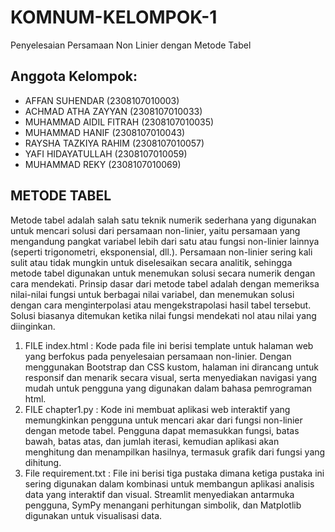 #  KOMNUM-KELOMPOK-1 

Penyelesaian Persamaan Non Linier dengan Metode Tabel 

##  Anggota Kelompok: 
-  AFFAN SUHENDAR (2308107010003) 
-  ACHMAD ATHA ZAYYAN (2308107010033) 
-  MUHAMMAD AIDIL FITRAH (2308107010035) 
-  MUHAMMAD HANIF (2308107010043) 
-  RAYSHA TAZKIYA RAHIM (2308107010057)
-  YAFI HIDAYATULLAH (2308107010059)
-  MUHAMMAD REKY (2308107010069)

## METODE TABEL
Metode tabel adalah salah satu teknik numerik sederhana yang digunakan untuk mencari solusi dari persamaan non-linier, yaitu persamaan yang mengandung pangkat variabel lebih dari satu atau fungsi non-linier lainnya (seperti trigonometri, eksponensial, dll.). Persamaan non-linier sering kali sulit atau tidak mungkin untuk diselesaikan secara analitik, sehingga metode tabel digunakan untuk menemukan solusi secara numerik dengan cara mendekati. Prinsip dasar dari metode tabel adalah dengan memeriksa nilai-nilai fungsi untuk berbagai nilai variabel, dan menemukan solusi dengan cara menginterpolasi atau mengekstrapolasi hasil tabel tersebut. Solusi biasanya ditemukan ketika nilai fungsi mendekati nol atau nilai yang diinginkan.

1. FILE index.html : Kode pada file ini berisi template untuk halaman web yang berfokus pada penyelesaian persamaan non-linier. Dengan menggunakan Bootstrap dan CSS kustom, halaman ini dirancang untuk responsif dan menarik secara visual, serta menyediakan navigasi yang mudah untuk pengguna yang digunakan dalam bahasa pemrograman html.
2. FILE chapter1.py : Kode ini membuat aplikasi web interaktif yang memungkinkan pengguna untuk mencari akar dari fungsi non-linier dengan metode tabel. Pengguna dapat memasukkan fungsi, batas bawah, batas atas, dan jumlah iterasi, kemudian aplikasi akan menghitung dan menampilkan hasilnya, termasuk grafik dari fungsi yang dihitung.
3. File requirement.txt : File ini berisi tiga pustaka dimana ketiga pustaka ini sering digunakan dalam kombinasi untuk membangun aplikasi analisis data yang interaktif dan visual. Streamlit menyediakan antarmuka pengguna, SymPy menangani perhitungan simbolik, dan Matplotlib digunakan untuk visualisasi data.

